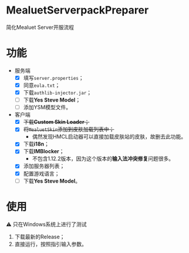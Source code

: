# MealuetServerpackPreparer
简化Mealuet Server开服流程

# 功能  
- 服务端
  - [x] 填写`server.properties`；
  - [x] 同意`eula.txt`；
  - [x] 下载`authlib-injector.jar`；
  - [ ] 下载**Yes Steve Model**；
  - [ ] 添加YSM模型文件。
- 客户端
  - [x] ~~下载**Custom Skin Loader**；~~
  - [x] ~~将`MealuetSkin`添加到皮肤加载列表中；~~
    - 偶然发现HMCL启动器可以直接加载皮肤站的皮肤，故删去此功能。  
  - [x] 下载**i18n**；
  - [x] 下载**IMBlocker**；  
    - 不包含1.12.2版本，因为这个版本的**输入法冲突修复**问题很多。
  - [x] 添加服务器列表；
  - [x] 配置游戏语言；
  - [ ] 下载**Yes Steve Model**。

# 使用  
⚠ 只在Windows系统上进行了测试  
1. 下载最新的Release；
2. 直接运行，按照指引输入参数。
